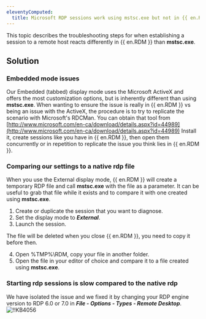 ```yaml
---
eleventyComputed:
  title: Microsoft RDP sessions work using mstsc.exe but not in {{ en.RDM }}
---
```

This topic describes the troubleshooting steps for when establishing a session to a remote host reacts differently in {{ en.RDM }} than **mstsc.exe**.

## Solution

### Embedded mode issues

Our Embedded (tabbed) display mode uses the Microsoft ActiveX and offers the most customization options, but is inherently different than using **mstsc.exe**. When wanting to ensure the issue is really in {{ en.RDM }} vs being an issue with the ActiveX, the procedure is to try to replicate the scenario with Microsoft's RDCMan. You can obtain that tool from [http://www.microsoft.com/en-ca/download/details.aspx?id=44989](http://www.microsoft.com/en-ca/download/details.aspx?id=44989) Install it, create sessions like you have in {{ en.RDM }}, then open them concurrently or in repetition to replicate the issue you think lies in {{ en.RDM }}.

### Comparing our settings to a native rdp file

When you use the External display mode, {{ en.RDM }} will create a temporary RDP file and call **mstsc.exe** with the file as a parameter. It can be useful to grab that file while it exists and to compare it with one created using **mstsc.exe**.  

1. Create or duplicate the session that you want to diagnose. 
1. Set the display mode to ***External***.
1. Launch the session.

The file will be deleted when you close {{ en.RDM }}, you need to copy it before then.  

4. Open %TMP%\RDM, copy your file in another folder.
1. Open the file in your editor of choice and compare it to a file created using **mstsc.exe**.

### Starting rdp sessions is slow compared to the native rdp

We have isolated the issue and we fixed it by changing your RDP engine version to RDP 6.0 or 7.0 in ***File - Options - Types - Remote Desktop***.  
![!!KB4056](https://webdevolutions.azureedge.net/docs/en/kb/KB4056.png)
